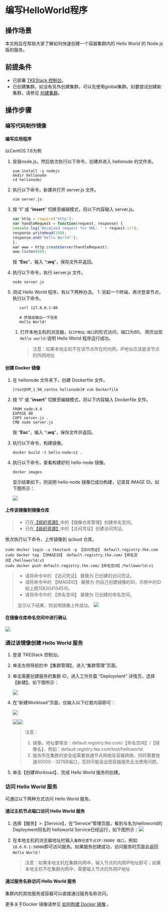 # 编写HelloWorld程序

## 操作场景

本文档旨在帮助大家了解如何快速创建一个容器集群内的 Hello World 的 Node.js 版的服务。

## 前提条件

* 已部署 [TKEStack 控制台](../../chan-pin-bu-shu-zhi-nan/bu-shu-huan-jing-yao-qiu.md)。
* 已创建集群。如没有另外创建集群，可以先使用global集群。如要尝试创建新集群，请参见 [创建集群](../../chan-pin-shi-yong-zhi-nan/ping-tai-guan-li-kong-zhi-tai/ji-qun-guan-li.md)。

## 操作步骤

### 编写代码制作镜像

#### 编写应用程序

以CentOS 7.6为例

1. 安装node.js，然后依次执行以下命令，创建并进入 hellonode 的文件夹。

   ```text
   yum install -y nodejs
   mkdir hellonode
   cd hellonode/
   ```

2. 执行以下命令，新建并打开 server.js 文件。

   ```text
   vim server.js
   ```

3. 按 “**i**” 或 “**insert**” 切换至编辑模式，将以下内容输入 server.js。

   ```javascript
   var http = require('http');
   var handleRequest = function(request, response) {
   console.log('Received request for URL: ' + request.url);
   response.writeHead(200);
   response.end('Hello World!');
   };
   var www = http.createServer(handleRequest);
   www.listen(80);
   ```

   按 “**Esc**”，输入 “**:wq**”，保存文件并返回。

4. 执行以下命令，执行 server.js 文件。

   ```text
   node server.js
   ```

5. 测试 Hello World 程序，有以下两种办法。 1. 另起一个终端，再次登录节点，执行以下命令。

   ```text
      curl 127.0.0.1:80

      # 终端会输出一下信息
      Hello World!
   ```

   1. 打开本地主机的浏览器，以`IP地址:端口`的形式访问，端口为80。 网页出现`Hello world!`说明 Hello World 程序运行成功。

      > 注意：如果本地主机不在该节点所在的内网，IP地址应该是该节点的外网地址

#### 创建 Docker 镜像

1. 在 hellonode 文件夹下，创建 Dockerfile 文件。

   ```text
   [root@VM_1_98_centos hellonode]# vim Dockerfile
   ```

2. 按 “**i**” 或 “**insert**” 切换至编辑模式，将以下内容输入 Dockerfile 文件。

   ```text
   FROM node:4.4
   EXPOSE 80
   COPY server.js .
   CMD node server.js
   ```

   按 “**Esc**”，输入 “**:wq**”，保存文件并返回。

3. 执行以下命令，构建镜像。

   ```text
   docker build -t hello-node:v1 .
   ```

4. 执行以下命令，查看构建好的 hello-node 镜像。

   ```text
   docker images
   ```

   显示结果如下，则说明 hello-node 镜像已成功构建，记录其 IMAGE ID。如下图所示：

   ![](../../.gitbook/assets/helloworld-3.png)

#### 上传该镜像到镜像仓库

> * 已在[【组织资源】](../../chan-pin-shi-yong-zhi-nan/ping-tai-guan-li-kong-zhi-tai/zu-zhi-zi-yuan.md)中的【镜像仓库管理】创建命名空间。
> * 已在[【组织资源】](../../chan-pin-shi-yong-zhi-nan/ping-tai-guan-li-kong-zhi-tai/zu-zhi-zi-yuan.md)中的【访问凭证】创建访问凭证。

依次执行以下命令，上传镜像到 qcloud 仓库。

```text
sudo docker login -u tkestack -p 【访问凭证】 default.registry.tke.com
sudo docker tag 【IMAGEID】 default.registry.tke.com/【命名空间】/helloworld:v1
sudo docker push default.registry.tke.com/【命名空间】/helloworld:v1
```

> * 请将命令中的 【访问凭证】 替换为 已创建的访问凭证。
> * 请将命令中的 【IMAGEID】 替换为 你自己创建镜像的ID，示例中的ID如上图158204134510。
> * 请将命令中的 【命名空间】 替换为 已创建的命名空间。
>
> 显示以下结果，则说明镜像上传成功。 ![](../../.gitbook/assets/helloworld-4.png)

#### 在镜像仓库命名空间中进行确认

![](../../.gitbook/assets/helloworld-6.png)

### 通过该镜像创建 Hello World 服务

1. 登录 TKEStack 控制台。
2. 单击左侧导航栏中【集群管理】，进入“集群管理”页面。
3. 单击需要创建服务的集群 ID，进入工作负载 “Deployment” 详情页，选择【新建】。如下图所示：

   ![](../../.gitbook/assets/helloworld-5.png)

4. 在“新建Workload”页面，仅输入以下红框内容即可：

   ![](../../.gitbook/assets/helloworld-8.png)

   ![](../../.gitbook/assets/helloworld-7.png)![](../../.gitbook/assets/helloworld-10.png)

   > 注意：
   >
   > 1. 镜像，地址要填全：default.registry.tke.com/【命名空间】/【镜像名】，例如：default.registry.tke.com/test/helloworld
   > 2. 服务所在集群的安全组需要放通节点网络及容器网络，同时需要放通30000 - 32768端口，否则可能会出现容器服务无法使用问题。

5. 单击【创建Workload】，完成 Hello World 服务的创建。

### 访问 Hello World 服务

可通过以下两种方式访问 Hello World 服务。

#### 通过主机节点端口访问 Hello World 服务

1. 选择【服务】&gt;【Service】，在“Service”管理页面，看到与名为helloworld的Deployment同名的 helloworld Service已经运行，如下图所示：![](../../.gitbook/assets/helloworld-11.png)
2. 在本地主机的浏览器地址栏输入`集群任意节点IP:30000 端口`，例如`10.0.0.1:30000`即可访问服务。如果服务创建成功，访问服务时页面会返回`Hello World！`

   > 注意：如果本地主机在集群内网中，输入节点的内网IP地址即可；如果本地主机不在集群内网中，需要输入节点的外网IP地址

#### 通过服务名称访问 Hello World 服务

集群内的其他服务或容器可以直接通过服务名称访问。

更多关于Docker 镜像请参见 [如何构建 Docker 镜像](ru-he-gou-jian-docker-jing-xiang.md) 。

